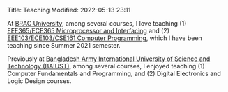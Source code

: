 Title: Teaching
Modified: 2022-05-13 23:11

At [BRAC University](https://www.bracu.ac.bd/), among several courses, I love teaching (1) [EEE365/ECE365 Microprocessor and Interfacing](https://bux.bracu.ac.bd/courses/course-v1:buX+EEE365+2022_Spring/about) and (2) [EEE103/ECE103/CSE161 Computer Programming](https://bux.bracu.ac.bd/courses/course-v1:buX+CSE161+2022_Spring/about), which I have been teaching since Summer 2021 semester.

Previously at [Bangladesh Army International University of Science and Technology (BAIUST)](https://www.baiust.edu.bd/), among several courses, I enjoyed teaching (1) Computer Fundamentals and Programming, and (2) Digital Electronics and Logic Design courses.